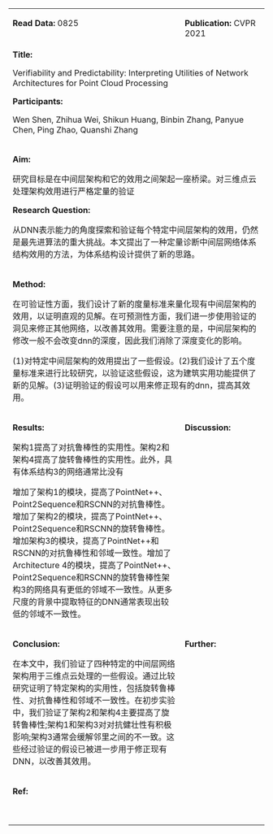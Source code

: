 <table>
    <tr>
        <td valign="top" width="500">
            <p><b>Read Data:</b> 0825</p>
        </td>
        <td valign="top" width="500" colspan="5">
            <p><b>Publication:</b> CVPR 2021</p>
        </td>
    </tr>
    <tr>
        <td colspan="6" valign="top" width="1000">
            <b>Title:</b>
            <p>Verifiability and Predictability: Interpreting Utilities of Network Architectures for Point Cloud Processing</p>
            <b>Participants:</b>
            <p>Wen Shen, Zhihua Wei, Shikun Huang, Binbin Zhang, Panyue Chen, Ping Zhao, Quanshi Zhang</p>
        </td>
    </tr>
    <tr>
        <td colspan="6" valign="top" width="1000">
            <p><b>Aim:</b></p>
            <p>研究目标是在中间层架构和它的效用之间架起一座桥梁。对三维点云处理架构效用进行严格定量的验证</p>
            <p><b>Research Question:</b></p>
            <p>从DNN表示能力的角度探索和验证每个特定中间层架构的效用，仍然是最先进算法的重大挑战。本文提出了一种定量诊断中间层网络体系结构效用的方法，为体系结构设计提供了新的思路。</p>
        </td>
    </tr>
    <tr>
        <td colspan="6" valign="top" width="1000">
            <p><b>Method:</b></p>
            <p>在可验证性方面，我们设计了新的度量标准来量化现有中间层架构的效用，以证明直观的见解。在可预测性方面，我们进一步使用验证的洞见来修正其他网络，以改善其效用。需要注意的是，中间层架构的修改一般不会改变dnn的深度，因此我们消除了深度变化的影响。</p>
            <p>(1)对特定中间层架构的效用提出了一些假设。(2)我们设计了五个度量标准来进行比较研究，以验证这些假设，这为建筑实用功能提供了新的见解。(3)证明验证的假设可以用来修正现有的dnn，提高其效用。</p>
        </td>
    </tr>
    <tr>
        <td valign="top" width="800" colspan="4">
            <p><b>Results:</b></p>
            <p>架构1提高了对抗鲁棒性的实用性。架构2和架构4提高了旋转鲁棒性的实用性。此外，具有体系结构3的网络通常比没有</p>
            <p>增加了架构1的模块，提高了PointNet++、Point2Sequence和RSCNN的对抗鲁棒性。增加了架构2的模块，提高了PointNet++、Point2Sequence和RSCNN的旋转鲁棒性。增加架构3的模块，提高了PointNet++和RSCNN的对抗鲁棒性和邻域一致性。增加了Architecture 4的模块，提高了PointNet++、Point2Sequence和RSCNN的旋转鲁棒性架构3的网络具有更低的邻域不一致性。从更多尺度的背景中提取特征的DNN通常表现出较低的邻域不一致性。</p>
        </td>
        <td valign="top" width="200" colspan="2">
            <p><b>Discussion:</b></p>
        </td>
    </tr>
    <tr>
        <td valign="top" width="800" colspan="4">
            <p><b>Conclusion:</b></p>
            <p>在本文中，我们验证了四种特定的中间层网络架构用于三维点云处理的一些假设。通过比较研究证明了特定架构的实用性，包括旋转鲁棒性、对抗鲁棒性和邻域不一致性。在初步实验中，我们验证了架构2和架构4主要提高了旋转鲁棒性;架构1和架构3对对抗健壮性有积极影响;架构3通常会缓解邻里之间的不一致。这些经过验证的假设已被进一步用于修正现有DNN，以改善其效用。</p>
        </td>
        <td valign="top" width="200">
            <p><b>Further:</b></p>
        </td>
    </tr>
    <tr>
        <td colspan="6" valign="top" width="1000">
            <p><b>Ref:</b></p>
            <p>&nbsp;</p>
        </td>
    </tr>
</table>
